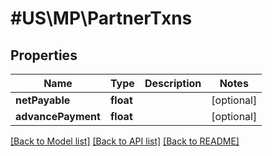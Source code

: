 # #US\MP\PartnerTxns

## Properties

Name | Type | Description | Notes
------------ | ------------- | ------------- | -------------
**netPayable** | **float** |  | [optional]
**advancePayment** | **float** |  | [optional]


[[Back to Model list]](../) [[Back to API list]](../../Api/US/MP) [[Back to README]](../../README.md)
